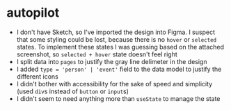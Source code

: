 # autopilot

- I don't have Sketch, so I've imported the design into Figma. I suspect that some styling could be lost, because there is no `hover` or `selected` states. To implement these states I was guessing based on the attached screenshot, so `selected + hover` state doesn't feel right
- I split data into `pages` to justify the gray line delimeter in the design
- I added `type = 'person' | 'event'` field to the data model to justify the different icons
- I didn't bother with accessibility for the sake of speed and simplicity (used `div`s instead of `button` or `input`s)
- I didn't seem to need anything more than `useState` to manage the state
